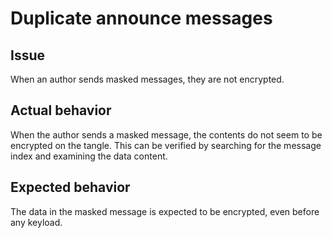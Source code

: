 # Duplicate announce messages
## Issue
When an author sends masked messages, they are not encrypted.

## Actual behavior
When the author sends a masked message, the contents do not seem to be encrypted on the tangle. This can be verified by searching for the message index and examining the data content.

## Expected behavior
The data in the masked message is expected to be encrypted, even before any keyload.